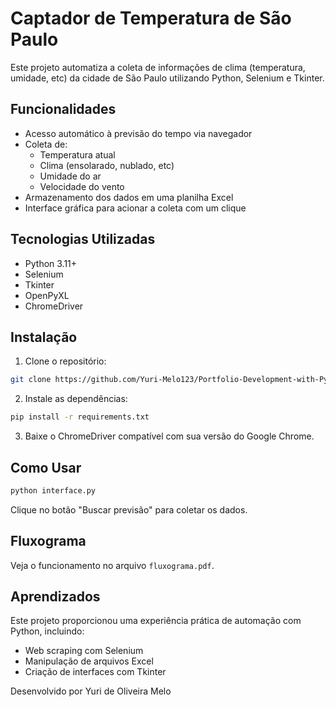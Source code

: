 # Captador de Temperatura de São Paulo

Este projeto automatiza a coleta de informações de clima (temperatura, umidade, etc) da cidade de São Paulo utilizando Python, Selenium e Tkinter.

## Funcionalidades

- Acesso automático à previsão do tempo via navegador
- Coleta de:
  - Temperatura atual
  - Clima (ensolarado, nublado, etc)
  - Umidade do ar
  - Velocidade do vento
- Armazenamento dos dados em uma planilha Excel
- Interface gráfica para acionar a coleta com um clique

## Tecnologias Utilizadas

- Python 3.11+
- Selenium
- Tkinter
- OpenPyXL
- ChromeDriver

## Instalação

1. Clone o repositório:
```bash
git clone https://github.com/Yuri-Melo123/Portfolio-Development-with-Python.git
```

2. Instale as dependências:
```bash
pip install -r requirements.txt
```

3. Baixe o ChromeDriver compatível com sua versão do Google Chrome.

## Como Usar

```bash
python interface.py
```

Clique no botão "Buscar previsão" para coletar os dados.

## Fluxograma

Veja o funcionamento no arquivo `fluxograma.pdf`.

## Aprendizados

Este projeto proporcionou uma experiência prática de automação com Python, incluindo:
- Web scraping com Selenium
- Manipulação de arquivos Excel
- Criação de interfaces com Tkinter

Desenvolvido por Yuri de Oliveira Melo
